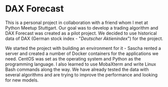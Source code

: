 # DAX Forecast

This is a personal project in collaboration with a friend whom I met at Python Meetup Stuttgart. Our goal was to develop a trading algorithm and DAX Forecast was created as a pilot project. We decided to use historical data of DAX (German stock index - "*Deutscher Aktienindex*") for the project.

We started the project with building an environment for it - Sascha rented a server and created a number of Docker containers for the applications we need. CentOS was set as the operating system and Python as the programming language. I also learned to use MobaXterm and write Linux Bash commands along the way. We have already tested the data with several algorithms and are trying to improve the performance and looking for new models. 